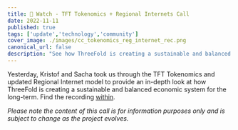 ```yaml
---
title: 🍿 Watch - TFT Tokenomics + Regional Internets Call 
date: 2022-11-11
published: true
tags: ['update','technology','community']
cover_image: ./images/cc_tokenomics_reg_internet_rec.png
canonical_url: false
description: "See how ThreeFold is creating a sustainable and balanced economic system for the long-term."
---
```


Yesterday, Kristof and Sacha took us through the TFT Tokenomics and updated Regional Internet model to provide an in-depth look at how ThreeFold is creating a sustainable and balanced economic system for the long-term. Find the recording [within](https://forum.threefold.io/t/tft-tokenomics-regional-internet-community-call-recording/3501).

_Please note the content of this call is for information purposes only and is subject to change as the project evolves._